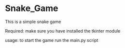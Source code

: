 # Snake_Game
This is a simple snake game 


Required:
make sure you have installed the tkinter module

usage:
to start the game run the main.py script

